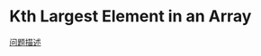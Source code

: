 # Kth Largest Element in an Array

[问题描述](https://leetcode.com/problems/kth-largest-element-in-an-array/)

